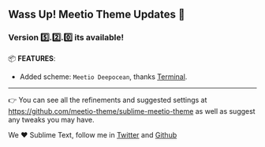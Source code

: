 ## Wass Up! Meetio Theme Updates 🎁

### Version 5️⃣.2️⃣.0️⃣ its available!

📦 **FEATURES**:

* Added scheme: `Meetio Deepocean`, thanks [Terminal](https://github.com/TheSecEng).

---

👉 You can see all the refinements and suggested settings at https://github.com/meetio-theme/sublime-meetio-theme
as well as suggest any tweaks you may have.

We ♥️ Sublime Text, follow me in [Twitter](https://twitter.com/mauroreisviera) and
[Github](https://github.com/mauroreisvieira/)
